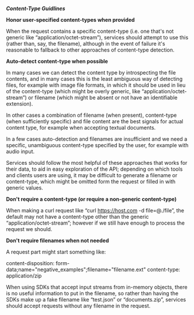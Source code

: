 ***Content-Type Guidlines***

**Honor user-specified content-types when provided**

When the request contains a specific content-type (i.e. one that's not generic like “application/octet-stream”), services should attempt to use this (rather than, say, the filename), although in the event of failure it's reasonable to fallback to other approaches of content-type detection.


**Auto-detect content-type when possible**

In many cases we can detect the content type by introspecting the file contents, and in many cases this is the least ambiguous way of detecting files, for example with image file formats, in which it should be used in lieu of the content-type (which might be overly generic, like “application/octet-stream”) or filename (which might be absent or not have an identifiable extension).

In other cases a combination of filename (when present), content-type (when sufficiently specific) and file content are the best signals for actual content type, for example when accepting textual documents.

In a few cases auto-detection and filenames are insufficient and we need a specific, unambiguous content-type specified by the user, for example with audio input.

Services should follow the most helpful of these approaches that works for their data, to aid in easy exploration of the API; depending on which tools and clients users are using, it may be difficult to generate a filename or content-type, which might be omitted form the request or filled in with generic values.


**Don't require a content-type (or require a non-generic content-type)**

When making a curl request like “curl https://host.com -d file=@./file”, the default may not have a content-type other than the generic “application/octet-stream”; however if we still have enough to process the request we should.


**Don't require filenames when not needed**

A request part might start something like:

content-disposition: form-data;name="negative_examples";filename="filename.ext"
content-type: application/zip

When using SDKs that accept input streams from in-memory objects, there is no useful information to put in the filename, so rather than having the SDKs make up a fake filename like “test.json” or “documents.zip”, services should accept requests without any filename in the request.


